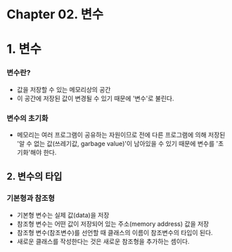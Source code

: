 # Chapter 02. 변수

# 1. 변수

### 변수란?

- 값을 저장할 수 있는 메모리상의 공간
- 이 공간에 저장된 값이 변경될 수 있기 때문에 '변수'로 불린다.

### 변수의 초기화

- 메모리는 여러 프로그램이 공유하는 자원이므로 전에 다른 프로그램에 의해 저장된 '알 수 없는 값(쓰레기값, garbage value)'이 남아있을 수 있기 때문에 변수를 '초기화'해야 한다.

## 2. 변수의 타입

### 기본형과 참조형

- 기본형 변수는 실제 값(data)을 저장
- 참조형 변수는 어떤 값이 저장되어 있는 주소(memory address) 값을 저장
- 참조형 변수(참조변수)를 선언할 때 클래스의 이름이 참조변수의 타입이 된다.
- 새로운 클래스를 작성한다는 것은 새로운 참조형을 추가하는 셈이다.